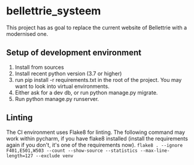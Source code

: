 # bellettrie_systeem

This project has as goal to replace the current website of Bellettrie with a modernised one.

## Setup of development environment
1. Install from sources
2. Install recent python version (3.7 or higher)
3. run pip install -r requirements.txt in the root of the project. You may want to look into virtual environments.
4. Either ask for a dev db, or run python manage.py migrate.
5. Run python manage.py runserver.

## Linting
The CI environment uses Flake8 for linting. The following command may work within pycharm, if you have flake8 installed (install the requirements again if you don't, it's one of the requirements now).
```flake8 . --ignore F401,E501,W503 --count --show-source --statistics --max-line-length=127 --exclude venv```
